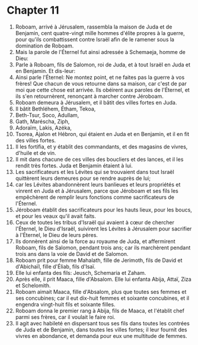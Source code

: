 # Chapter 11

1. Roboam, arrivé à Jérusalem, rassembla la maison de Juda et de Benjamin, cent quatre-vingt mille hommes d'élite propres à la guerre, pour qu'ils combattissent contre Israël afin de le ramener sous la domination de Roboam.
2. Mais la parole de l'Éternel fut ainsi adressée à Schemaeja, homme de Dieu:
3. Parle à Roboam, fils de Salomon, roi de Juda, et à tout Israël en Juda et en Benjamin. Et dis-leur:
4. Ainsi parle l'Éternel: Ne montez point, et ne faites pas la guerre à vos frères! Que chacun de vous retourne dans sa maison, car c'est de par moi que cette chose est arrivée. Ils obéirent aux paroles de l'Éternel, et ils s'en retournèrent, renonçant à marcher contre Jéroboam.
5. Roboam demeura à Jérusalem, et il bâtit des villes fortes en Juda.
6. Il bâtit Bethléhem, Étham, Tekoa,
7. Beth-Tsur, Soco, Adullam,
8. Gath, Maréscha, Ziph,
9. Adoraïm, Lakis, Azéka,
10. Tsorea, Ajalon et Hébron, qui étaient en Juda et en Benjamin, et il en fit des villes fortes.
11. Il les fortifia, et y établit des commandants, et des magasins de vivres, d'huile et de vin.
12. Il mit dans chacune de ces villes des boucliers et des lances, et il les rendit très fortes. Juda et Benjamin étaient à lui.
13. Les sacrificateurs et les Lévites qui se trouvaient dans tout Israël quittèrent leurs demeures pour se rendre auprès de lui;
14. car les Lévites abandonnèrent leurs banlieues et leurs propriétés et vinrent en Juda et à Jérusalem, parce que Jéroboam et ses fils les empêchèrent de remplir leurs fonctions comme sacrificateurs de l'Éternel.
15. Jéroboam établit des sacrificateurs pour les hauts lieux, pour les boucs, et pour les veaux qu'il avait faits.
16. Ceux de toutes les tribus d'Israël qui avaient à cœur de chercher l'Éternel, le Dieu d'Israël, suivirent les Lévites à Jérusalem pour sacrifier à l'Éternel, le Dieu de leurs pères.
17. Ils donnèrent ainsi de la force au royaume de Juda, et affermirent Roboam, fils de Salomon, pendant trois ans; car ils marchèrent pendant trois ans dans la voie de David et de Salomon.
18. Roboam prit pour femme Mahalath, fille de Jerimoth, fils de David et d'Abichaïl, fille d'Éliab, fils d'Isaï.
19. Elle lui enfanta des fils: Jeusch, Schemaria et Zaham.
20. Après elle, il prit Maaca, fille d'Absalom. Elle lui enfanta Abija, Attaï, Ziza et Schelomith.
21. Roboam aimait Maaca, fille d'Absalom, plus que toutes ses femmes et ses concubines; car il eut dix-huit femmes et soixante concubines, et il engendra vingt-huit fils et soixante filles.
22. Roboam donna le premier rang à Abija, fils de Maaca, et l'établit chef parmi ses frères, car il voulait le faire roi.
23. Il agit avec habileté en dispersant tous ses fils dans toutes les contrées de Juda et de Benjamin, dans toutes les villes fortes; il leur fournit des vivres en abondance, et demanda pour eux une multitude de femmes.

